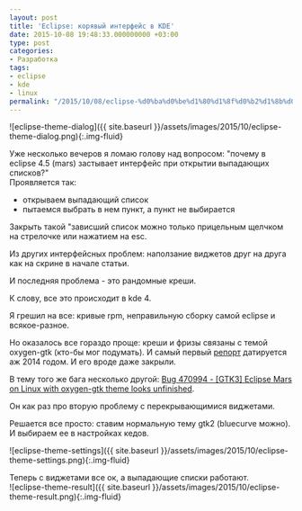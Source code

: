 ```yaml
---
layout: post
title: 'Eclipse: корявый интерфейс в KDE'
date: 2015-10-08 19:48:33.000000000 +03:00
type: post
categories:
- Разработка
tags:
- eclipse
- kde
- linux
permalink: "/2015/10/08/eclipse-%d0%ba%d0%be%d1%80%d1%8f%d0%b2%d1%8b%d0%b9-%d0%b8%d0%bd%d1%82%d0%b5%d1%80%d1%84%d0%b5%d0%b9%d1%81-%d0%b2-kde/"
---
```

![eclipse-theme-dialog]({{ site.baseurl }}/assets/images/2015/10/eclipse-theme-dialog.png){:.img-fluid}

Уже несколько вечеров я ломаю голову над вопросом: "почему в eclipse 4.5 (mars) застывает интерфейс при открытии выпадающих списков?"  
Проявляется так:

- открываем выпадающий список
- пытаемся выбрать в нем пункт, а пункт не выбирается

Закрыть такой "зависший список можно только прицельным щелчком на стрелочке или нажатием на esc.

Из других интерфейсных проблем: наползание виджетов друг на друга как на скрине в начале статьи.

И последняя проблема - это рандомные креши.

К слову, все это происходит в kde 4.

Я грешил на все: кривые rpm, неправильную сборку самой eclipse и всякое-разное.

Но оказалось все гораздо проще: креши и фризы связаны с темой oxygen-gtk (кто-бы мог подумать). И самый первый [репорт](https://bugs.kde.org/show_bug.cgi?id=339174) датируется аж 2014 годом. И его вроде даже закрыли.

В тему того же бага несколько другой: [Bug 470994 - [GTK3] Eclipse Mars on Linux with oxygen-gtk theme looks unfinished](https://bugs.eclipse.org/bugs/show_bug.cgi?id=470994).

Он как раз про вторую проблему с перекрывающимися виджетами.

Решается все просто: ставим нормальную тему gtk2 (bluecurve можно).  
И выбираем ее в настройках кедов.

![eclipse-theme-settings]({{ site.baseurl }}/assets/images/2015/10/eclipse-theme-settings.png){:.img-fluid}

Теперь с виджетами все ок, а выпадающие списки работают.  
![eclipse-theme-result]({{ site.baseurl }}/assets/images/2015/10/eclipse-theme-result.png){:.img-fluid}


